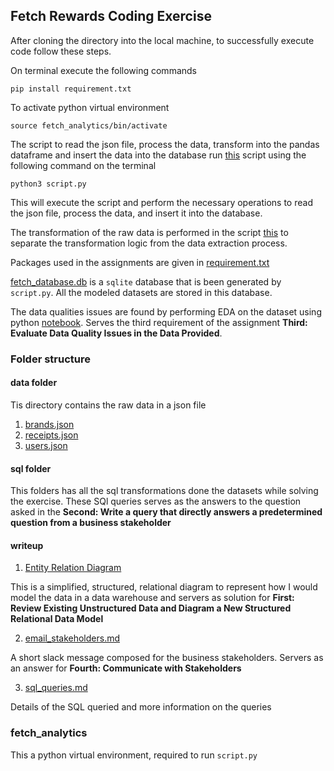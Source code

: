 ## Fetch Rewards Coding Exercise 

After cloning the directory into the local machine, to successfully execute code follow these steps.

On terminal execute the following commands

```
pip install requirement.txt
```

To activate python virtual environment 

```
source fetch_analytics/bin/activate
```


The script to read the json file, process the data, transform into the pandas dataframe and insert the data into the database run [this](script.py) script using the following command on the terminal 

```
python3 script.py
```

This will execute the script and perform the necessary operations to read the json file, process the data, and insert it into the database. 

The transformation of the raw data is performed in the script [this](transformations.py) to separate the transformation logic from the data extraction process.

Packages used in the assignments are given in [requirement.txt](requirement.txt)

[fetch_database.db](fetch_database.db) is a `sqlite` database that is been generated by `script.py`. All the modeled datasets are stored in this database.

The data qualities issues are found by performing EDA on the dataset using python [notebook](eda.ipynb). Serves the third requirement of the assignment **Third: Evaluate Data Quality Issues in the Data Provided**. 

### Folder structure 

#### data folder

Tis directory contains the raw data in a json file 
1. [brands.json](data/brands.json)
2. [receipts.json](data/receipts.json)
3. [users.json](data/users.json)
 

#### sql folder

This folders has all the sql transformations done the datasets while solving the exercise. These SQl queries serves as the answers to the question asked in the **Second: Write a query that directly answers a predetermined question from a business stakeholder**

#### writeup 

1. [Entity Relation Diagram](writeup/ERD.png)

This is a simplified, structured, relational diagram to represent how I would model the data in a data warehouse and servers as solution for **First: Review Existing Unstructured Data and Diagram a New Structured Relational Data Model**

2. [email_stakeholders.md](writeup/email_stakeholders.md)

A short slack message composed for the business stakeholders. Servers as an answer for **Fourth: Communicate with Stakeholders**

3. [sql_queries.md](writeup/sql_queries.md)

Details of the SQL queried and more information on the queries 

### fetch_analytics

This a python virtual environment, required to run `script.py` 